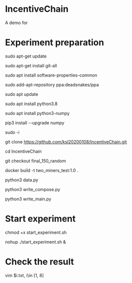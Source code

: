 # IncentiveChain
A demo for

# Experiment preparation
sudo apt-get update

sudo apt-get install git-all

sudo apt install software-properties-common

sudo add-apt-repository ppa:deadsnakes/ppa

sudo apt update

sudo apt install python3.8

sudo apt install python3-numpy

pip3 install --upgrade numpy

sudo -i

git clone https://github.com/ksl20200108/IncentiveChain.git

cd IncentiveChain

git checkout final_150_random

docker build -t two_miners_test:1.0 .

python3 data.py

python3 write_compose.py

python3 write_main.py

# Start experiment

chmod +x start_experiment.sh

nohup ./start_experiment.sh &

# Check the result

vim $i.txt, i\in [1, 8]
